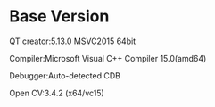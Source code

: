 # Base Version
QT creator:5.13.0 MSVC2015 64bit

Compiler:Microsoft Visual C++ Compiler 15.0(amd64)

Debugger:Auto-detected CDB

Open CV:3.4.2 (x64/vc15)
